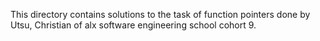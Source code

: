 This directory contains solutions to the task of function pointers done by Utsu, Christian of alx software engineering school cohort 9.

